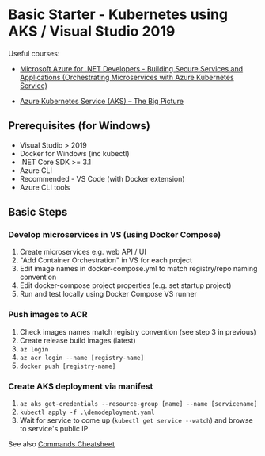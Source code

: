 # Basic Starter - Kubernetes using AKS / Visual Studio 2019

Useful courses:

- [Microsoft Azure for .NET Developers - Building Secure Services and Applications (Orchestrating Microservices with Azure Kubernetes Service)](
https://app.pluralsight.com/course-player?clipId=a48a74be-f9ee-4d4d-ad10-ba9af61c20b0)

- [Azure Kubernetes Service (AKS) – The Big Picture](https://app.pluralsight.com/library/courses/azure-container-service-big-picture/table-of-contents)

## Prerequisites (for Windows) ##

* Visual Studio > 2019
* Docker for Windows (inc kubectl)
* .NET Core SDK >= 3.1 
* Azure CLI
* Recommended - VS Code (with Docker extension)
* Azure CLI tools

## Basic Steps ##

### Develop microservices in VS (using Docker Compose)

1. Create microservices e.g. web API / UI
2. "Add Container Orchestration" in VS for each project
3. Edit image names in docker-compose.yml to match registry/repo naming convention
4. Edit docker-compose project properties (e.g. set startup project)
5. Run and test locally using Docker Compose VS runner

### Push images to ACR

1. Check images names match registry convention (see step 3 in previous)
1. Create release build images (latest)
2. ```az login```
3. ```az acr login --name [registry-name]```
4. ```docker push [registry-name]```

### Create AKS deployment via manifest

1. ```az aks get-credentials --resource-group [name] --name [servicename]```
2. ```kubectl apply -f .\demodeployment.yaml```
3. Wait for service to come up (`kubectl get service --watch`) and browse to service's public IP

See also [Commands Cheatsheet](https://github.com/teksidia/KubernetesStarter/blob/master/CommandsCheatsheet.md)
